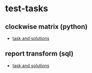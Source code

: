 # test-tasks

## clockwise matrix (python)

- [task and solutions](https://github.com/antovk/test-tasks/tree/main/clockwise-matrix)

## report transform (sql)

- [task and solutions](https://github.com/antovk/test-tasks/tree/main/report-transform)
